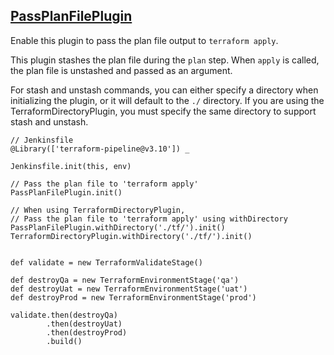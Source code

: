 ## [PassPlanFilePlugin](../src/PassPlanFilePlugin.groovy)

Enable this plugin to pass the plan file output to `terraform apply`.

This plugin stashes the plan file during the `plan` step.
When `apply` is called, the plan file is unstashed and passed as an argument.

For stash and unstash commands, you can either specify a directory when initializing the plugin, or it will default to the `./` directory.
If you are using the TerraformDirectoryPlugin, you must specify the same directory to support stash and unstash.


```
// Jenkinsfile
@Library(['terraform-pipeline@v3.10']) _

Jenkinsfile.init(this, env)

// Pass the plan file to 'terraform apply'
PassPlanFilePlugin.init()

// When using TerraformDirectoryPlugin,
// Pass the plan file to 'terraform apply' using withDirectory
PassPlanFilePlugin.withDirectory('./tf/').init()
TerraformDirectoryPlugin.withDirectory('./tf/').init()


def validate = new TerraformValidateStage()

def destroyQa = new TerraformEnvironmentStage('qa')
def destroyUat = new TerraformEnvironmentStage('uat')
def destroyProd = new TerraformEnvironmentStage('prod')

validate.then(destroyQa)
        .then(destroyUat)
        .then(destroyProd)
        .build()
```

